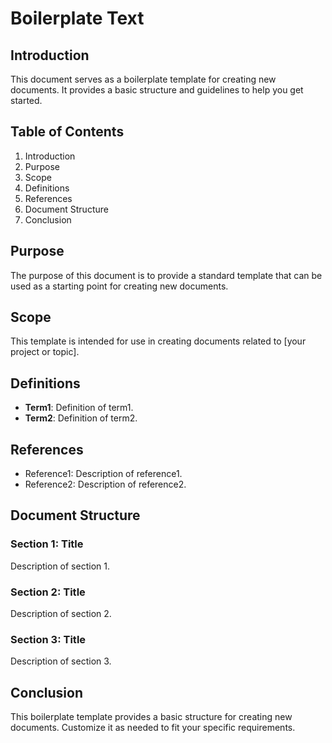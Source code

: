 # Boilerplate Text

## Introduction
This document serves as a boilerplate template for creating new documents. It provides a basic structure and guidelines to help you get started.

## Table of Contents
1. Introduction
2. Purpose
3. Scope
4. Definitions
5. References
6. Document Structure
7. Conclusion

## Purpose
The purpose of this document is to provide a standard template that can be used as a starting point for creating new documents.

## Scope
This template is intended for use in creating documents related to [your project or topic].

## Definitions
- **Term1**: Definition of term1.
- **Term2**: Definition of term2.

## References
- Reference1: Description of reference1.
- Reference2: Description of reference2.

## Document Structure
### Section 1: Title
Description of section 1.

### Section 2: Title
Description of section 2.

### Section 3: Title
Description of section 3.

## Conclusion
This boilerplate template provides a basic structure for creating new documents. Customize it as needed to fit your specific requirements.